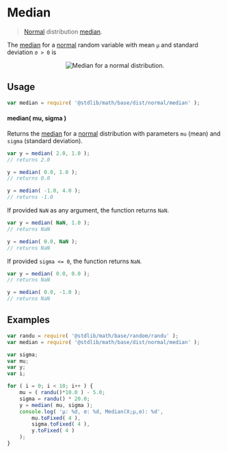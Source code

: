 # Median

> [Normal][normal-distribution] distribution [median][median].


<!-- Section to include introductory text. Make sure to keep an empty line after the intro `section` element and another before the `/section` close. -->

<section class="intro">

The [median][median] for a [normal][normal-distribution] random variable with mean `μ` and standard deviation `σ > 0` is

<!-- <equation class="equation" label="eq:normal_median" align="center" raw="\operatorname{Median}\left( X \right) = \mu" alt="Median for a normal distribution."> -->

<div class="equation" align="center" data-raw-text="\operatorname{Median}\left( X \right) = \mu" data-equation="eq:normal_median">
    <img src="" alt="Median for a normal distribution.">
    <br>
</div>

<!-- </equation> -->

</section>

<!-- /.intro -->

<!-- Package usage documentation. -->

<section class="usage">

## Usage

``` javascript
var median = require( '@stdlib/math/base/dist/normal/median' );
```

#### median( mu, sigma )

Returns the [median][median] for a [normal][normal-distribution] distribution with parameters `mu` (mean) and `sigma` (standard deviation).

``` javascript
var y = median( 2.0, 1.0 );
// returns 2.0

y = median( 0.0, 1.0 );
// returns 0.0

y = median( -1.0, 4.0 );
// returns -1.0
```

If provided `NaN` as any argument, the function returns `NaN`.

``` javascript
var y = median( NaN, 1.0 );
// returns NaN

y = median( 0.0, NaN );
// returns NaN
```

If provided `sigma <= 0`, the function returns `NaN`.

``` javascript
var y = median( 0.0, 0.0 );
// returns NaN

y = median( 0.0, -1.0 );
// returns NaN
```

</section>

<!-- /.usage -->

<!-- Package usage notes. Make sure to keep an empty line after the `section` element and another before the `/section` close. -->

<section class="notes">

</section>

<!-- /.notes -->

<!-- Package usage examples. -->

<section class="examples">

## Examples

``` javascript
var randu = require( '@stdlib/math/base/random/randu' );
var median = require( '@stdlib/math/base/dist/normal/median' );

var sigma;
var mu;
var y;
var i;

for ( i = 0; i < 10; i++ ) {
    mu = ( randu()*10.0 ) - 5.0;
    sigma = randu() * 20.0;
    y = median( mu, sigma );
    console.log( 'µ: %d, σ: %d, Median(X;µ,σ): %d',
        mu.toFixed( 4 ),
        sigma.toFixed( 4 ),
        y.toFixed( 4 )
    );
}
```

</section>

<!-- /.examples -->

<!-- Section to include cited references. If references are included, add a horizontal rule *before* the section. Make sure to keep an empty line after the `section` element and another before the `/section` close. -->

<section class="references">

</section>

<!-- /.references -->

<!-- Section for all links. Make sure to keep an empty line after the `section` element and another before the `/section` close. -->

<section class="links">

[normal-distribution]: https://en.wikipedia.org/wiki/Normal_distribution
[median]: https://en.wikipedia.org/wiki/Median

</section>

<!-- /.links -->
